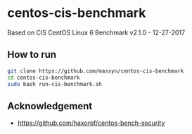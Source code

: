 # centos-cis-benchmark
Based on CIS CentOS Linux 6 Benchmark
v2.1.0 - 12-27-2017

## How to run
```bash
git clone https://github.com/massyn/centos-cis-benchmark
cd centos-cis-benchmark
sudo bash run-cis-benchmark.sh
```
## Acknowledgement
* https://github.com/haxorof/centos-bench-security
